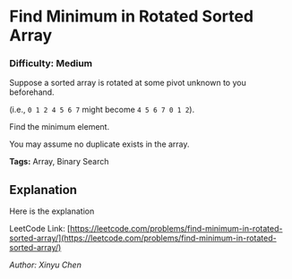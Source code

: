 # Find Minimum in Rotated Sorted Array
### Difficulty: Medium

Suppose a sorted array is rotated at some pivot unknown to you beforehand.

(i.e., `0 1 2 4 5 6 7` might become `4 5 6 7 0 1 2`).

Find the minimum element.

You may assume no duplicate exists in the array.

**Tags:** Array, Binary Search

## Explanation

Here is the explanation

LeetCode Link: [https://leetcode.com/problems/find-minimum-in-rotated-sorted-array/](https://leetcode.com/problems/find-minimum-in-rotated-sorted-array/)

*Author: Xinyu Chen*
